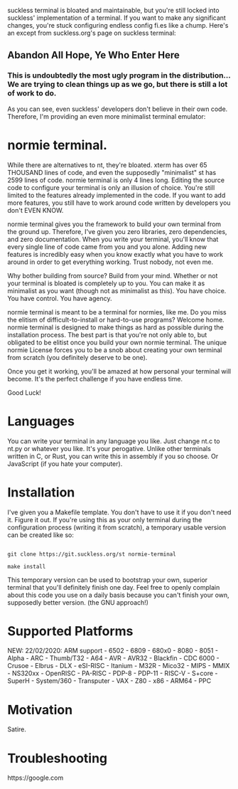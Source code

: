 <p>suckless terminal is bloated and maintainable, but you're still locked into suckless' implementation of a terminal. If you want to make any significant changes, you're stuck configuring endless config fi.es like a chump. Here's an except from suckless.org's page on suckless terminal: <p>
<h2>Abandon All Hope, Ye Who Enter Here</h2> <h3>This is undoubtedly the most ugly program in the distribution... We are trying to clean things up as we go, but there is still a lot of work to do.</h3>
<p>As you can see, even suckless' developers don't believe in their own code. Therefore, I'm providing an even more minimalist terminal emulator:</p>
<h1>normie terminal.</h1>
<p>While there are alternatives to nt, they're bloated. xterm has over 65 THOUSAND lines of code, and even the supposedly "minimalist" st has 2599 lines of code. normie terminal is only 4 lines long. Editing the source code to configure your terminal is only an illusion of choice. You're still limited to the features already implemented in the code. If you want to add more features, you still have to work around code written by developers you don't EVEN KNOW. </p>

<p>normie terminal gives you the framework to build your own terminal from the ground up. Therefore, I've given you zero libraries, zero dependencies, and zero documentation. When you write your terminal, you'll know that every single line of code came from you and you alone. Adding new features is incredibly easy when you know exactly what you have to work around in order to get everything working. Trust nobody, not even me. </p>

Why bother building from source? Build from your mind. Whether or not your terminal is bloated is completely up to you. You can make it as minimalist as you want (though not as minimalist as this). You have choice. You have control. You have agency.

normie terminal is meant to be a terminal for normies, like me. Do you miss the elitism of difficult-to-install or hard-to-use programs? Welcome home. normie terminal is designed to make things as hard as possible during the installation process. The best part is that you're not only able to, but obligated to be elitist once you build your own normie terminal. The unique normie License forces you to be a snob about creating your own terminal from scratch (you definitely deserve to be one). 

Once you get it working, you'll be amazed at how personal your terminal will become. It's the perfect challenge if you have endless time.

Good Luck!

</h2>
<h1>Languages</h1>
<p>You can write your terminal in any language you like. Just change nt.c to nt.py or whatever you like. It's your perogative. Unlike other terminals written in C, or Rust, you can write this in assembly if you so choose. Or JavaScript (if you hate your computer).</p>
<h1>Installation</h1>
<p>I've given you a Makefile template. You don't have to use it if you don't need it. Figure it out. If you're using this as your only terminal during the configuration process (writing it from scratch), a temporary usable version can be created like so:

```

git clone https://git.suckless.org/st normie-terminal

make install

```

This temporary version can be used to bootstrap your own, superior terminal that you'll definitely finish one day. Feel free to openly complain about this code you use on a daily basis because you can't finish your own, supposedly better version. (the GNU approach!)
<h1>Supported Platforms</h1>
<p>NEW: 22/02/2020: ARM support
- 6502
- 6809
- 680x0
- 8080
- 8051
- Alpha
- ARC
- Thumb/T32
- A64
- AVR
- AVR32
- Blackfin
- CDC 6000
- Crusoe
- Elbrus
- DLX
- eSI-RISC
- Itanium
- M32R
- Mico32
- MIPS
- MMIX
- NS320xx
- OpenRISC
- PA-RISC
- PDP-8
- PDP-11
- RISC-V
- S+core
- SuperH
- System/360
- Transputer
- VAX
- Z80
- x86
- ARM64
- PPC
</p>
<h1>Motivation</h1>
<p>Satire.</p>
<h1>Troubleshooting</h1>
<p>https://google.com</p>
<br>
